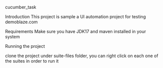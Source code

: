 cucumber_task

Introduction This project is sample a UI automation project for testing demoblaze.com

Requirements Make sure you have JDK17 and maven installed in your system

Running the project

clone the project
under suite-files folder, you can right click on each one of the suites in order to run it
